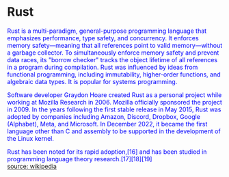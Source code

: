 
Rust
====


<font color="blue">Rust is a multi-paradigm, general-purpose programming language that emphasizes performance, type safety, and concurrency. It enforces memory safety—meaning that all references point to valid memory—without a garbage collector. To simultaneously enforce memory safety and prevent data races, its "borrow checker" tracks the object lifetime of all references in a program during compilation. Rust was influenced by ideas from functional programming, including immutability, higher-order functions, and algebraic data types. It is popular for systems programming.
</font>

<font color="blue">Software developer Graydon Hoare created Rust as a personal project while working at Mozilla Research in 2006. Mozilla officially sponsored the project in 2009. In the years following the first stable release in May 2015, Rust was adopted by companies including Amazon, Discord, Dropbox, Google (Alphabet), Meta, and Microsoft. In December 2022, it became the first language other than C and assembly to be supported in the development of the Linux kernel.
</font>

<font color="blue">Rust has been noted for its rapid adoption,[16] and has been studied in programming language theory research.[17][18][19]
</font>  
[source: wikipedia](https://en.wikipedia.org/wiki/Rust_(programming_language))